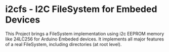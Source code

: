 # i2cfs - I2C FileSystem for Embeded Devices

This Project brings a FileSystem implementation using i2c EEPROM memory like 24LC256 for Arduino Embeded devices. It implements
all major features of a real FileSystem, including directories (at root level).

